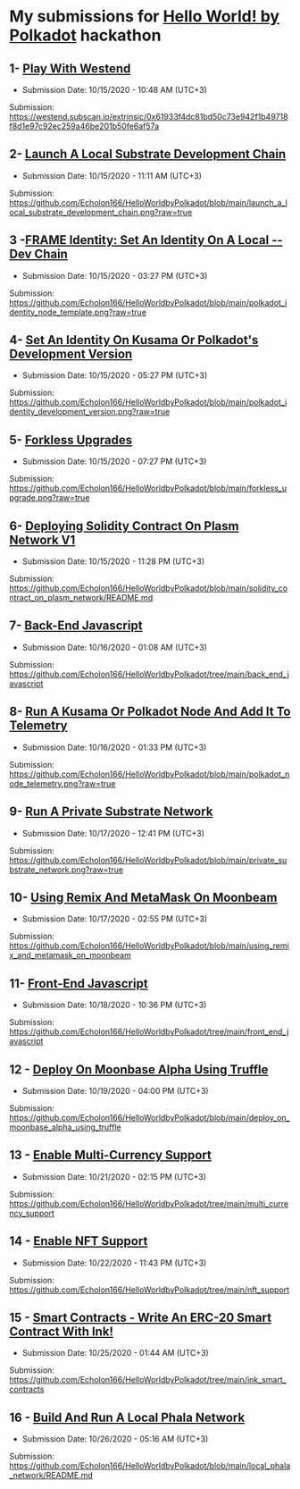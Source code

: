# My submissions for [Hello World! by Polkadot](https://gitcoin.co/hackathon/polkadot) hackathon

## 1- [Play With Westend](https://gitcoin.co/issue/Polkadot-Network/hello-world-by-polkadot/15/100023941)
- Submission Date: 10/15/2020 - 10:48 AM (UTC+3)

Submission: https://westend.subscan.io/extrinsic/0x61933f4dc81bd50c73e942f1b49718f8d1e97c92ec259a46be201b50fe6af57a

## 2- [Launch A Local Substrate Development Chain](https://gitcoin.co/issue/Polkadot-Network/hello-world-by-polkadot/17/100023943)
- Submission Date: 10/15/2020 - 11:11 AM (UTC+3)

Submission: https://github.com/Echolon166/HelloWorldbyPolkadot/blob/main/launch_a_local_substrate_development_chain.png?raw=true

## 3 -[FRAME Identity: Set An Identity On A Local --Dev Chain](https://gitcoin.co/issue/Polkadot-Network/hello-world-by-polkadot/10/100023936)
- Submission Date: 10/15/2020 - 03:27 PM (UTC+3)

Submission: https://github.com/Echolon166/HelloWorldbyPolkadot/blob/main/polkadot_identity_node_template.png?raw=true

## 4- [Set An Identity On Kusama Or Polkadot's Development Version](https://gitcoin.co/issue/Polkadot-Network/hello-world-by-polkadot/11/100023937)
- Submission Date: 10/15/2020 - 05:27 PM (UTC+3)

Submission: https://github.com/Echolon166/HelloWorldbyPolkadot/blob/main/polkadot_identity_development_version.png?raw=true

## 5- [Forkless Upgrades](https://gitcoin.co/issue/Polkadot-Network/hello-world-by-polkadot/6/100023932)
- Submission Date: 10/15/2020 - 07:27 PM (UTC+3)

Submission: https://github.com/Echolon166/HelloWorldbyPolkadot/blob/main/forkless_upgrade.png?raw=true

## 6- [Deploying Solidity Contract On Plasm Network V1](https://gitcoin.co/issue/staketechnologies/hello-world-by-polkadot/6/100023960)
- Submission Date: 10/15/2020 - 11:28 PM (UTC+3)

Submission: https://github.com/Echolon166/HelloWorldbyPolkadot/blob/main/solidity_contract_on_plasm_network/README.md

## 7- [Back-End Javascript](https://gitcoin.co/issue/Polkadot-Network/hello-world-by-polkadot/13/100023939)
- Submission Date: 10/16/2020 - 01:08 AM (UTC+3)

Submission: https://github.com/Echolon166/HelloWorldbyPolkadot/tree/main/back_end_javascript

## 8- [Run A Kusama Or Polkadot Node And Add It To Telemetry](https://gitcoin.co/issue/Polkadot-Network/hello-world-by-polkadot/12/100023938)
- Submission Date: 10/16/2020 - 01:33 PM (UTC+3)

Submission: https://github.com/Echolon166/HelloWorldbyPolkadot/blob/main/polkadot_node_telemetry.png?raw=true

## 9- [Run A Private Substrate Network](https://gitcoin.co/issue/Polkadot-Network/hello-world-by-polkadot/16/100023942)
- Submission Date: 10/17/2020 - 12:41 PM (UTC+3)

Submission: https://github.com/Echolon166/HelloWorldbyPolkadot/blob/main/private_substrate_network.png?raw=true

## 10- [Using Remix And MetaMask On Moonbeam](https://gitcoin.co/issue/PureStake/gitcoin-hello-world-by-moonbeam/3/100023962)
- Submission Date: 10/17/2020 - 02:55 PM (UTC+3)

Submission: https://github.com/Echolon166/HelloWorldbyPolkadot/blob/main/using_remix_and_metamask_on_moonbeam

## 11- [Front-End Javascript](https://gitcoin.co/issue/Polkadot-Network/hello-world-by-polkadot/14/100023940)
- Submission Date: 10/18/2020 - 10:36 PM (UTC+3)

Submission: https://github.com/Echolon166/HelloWorldbyPolkadot/tree/main/front_end_javascript

## 12 - [Deploy On Moonbase Alpha Using Truffle](https://gitcoin.co/issue/PureStake/gitcoin-hello-world-by-moonbeam/1/100023953)
- Submission Date: 10/19/2020 - 04:00 PM (UTC+3)

Submission: https://github.com/Echolon166/HelloWorldbyPolkadot/blob/main/deploy_on_moonbase_alpha_using_truffle

## 13 - [Enable Multi-Currency Support](https://gitcoin.co/issue/AcalaNetwork/polakdot-hello-world-acala/2/100023952)
- Submission Date: 10/21/2020 - 02:15 PM (UTC+3)

Submission: https://github.com/Echolon166/HelloWorldbyPolkadot/tree/main/multi_currency_support

## 14 - [Enable NFT Support](https://gitcoin.co/issue/AcalaNetwork/polakdot-hello-world-acala/1/100023951)
- Submission Date: 10/22/2020 - 11:43 PM (UTC+3)

Submission: https://github.com/Echolon166/HelloWorldbyPolkadot/tree/main/nft_support

## 15 - [Smart Contracts - Write An ERC-20 Smart Contract With Ink!](https://gitcoin.co/issue/Polkadot-Network/hello-world-by-polkadot/9/100023935)
- Submission Date: 10/25/2020 - 01:44 AM (UTC+3)

Submission: https://github.com/Echolon166/HelloWorldbyPolkadot/tree/main/ink_smart_contracts

## 16 - [Build And Run A Local Phala Network](https://gitcoin.co/issue/Phala-Network/hello-world-by-polkadot/1/100023945)
- Submission Date: 10/26/2020 - 05:16  AM (UTC+3)

Submission: https://github.com/Echolon166/HelloWorldbyPolkadot/blob/main/local_phala_network/README.md
